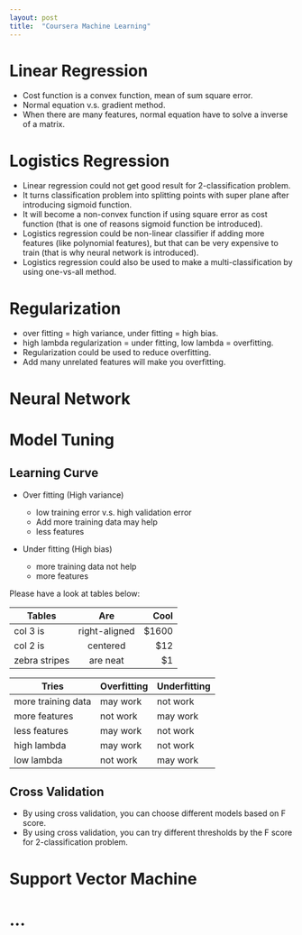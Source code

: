 ```yaml
---
layout: post
title:  "Coursera Machine Learning"
---
```


# Linear Regression
- Cost function is a convex function, mean of sum square error.
- Normal equation v.s. gradient method.
- When there are many features, normal equation have to solve a inverse of a matrix.

# Logistics Regression
- Linear regression could not get good result for 2-classification problem.
- It turns classification problem into splitting points with super plane after introducing sigmoid function.
- It will become a non-convex function if using square error as cost function (that is one of reasons sigmoid function be introduced).
- Logistics regression could be non-linear classifier if adding more features (like polynomial features), but that can be very expensive to train (that is why neural network is introduced).
- Logistics regression could also be used to make a multi-classification by using one-vs-all method.

# Regularization
- over fitting = high variance, under fitting = high bias.
- high lambda regularization = under fitting, low lambda = overfitting.
- Regularization could be used to reduce overfitting.
- Add many unrelated features will make you overfitting.

# Neural Network

# Model Tuning

## Learning Curve
- Over fitting (High variance)
  - low training error v.s. high validation error
  - Add more training data may help
  - less features

- Under fitting (High bias)
  - more training data not help
  - more features

Please have a look at tables below:

| Tables        | Are           | Cool  |
| ------------- |:-------------:| -----:|
| col 3 is      | right-aligned | $1600 |
| col 2 is      | centered      |   $12 |
| zebra stripes | are neat      |    $1 |


| Tries              | Overfitting | Underfitting |
| ------------------ | ----------- | ------------ |
| more training data | may work    | not work     |
| more features      | not work    | may work     |
| less features      | may work    | not work     |
| high lambda        | may work    | not work     |
| low lambda         | not work    | may work     |

## Cross Validation
- By using cross validation, you can choose different models based on F score.
- By using cross validation, you can try different thresholds by the F score for 2-classification problem.

# Support Vector Machine

# ...
